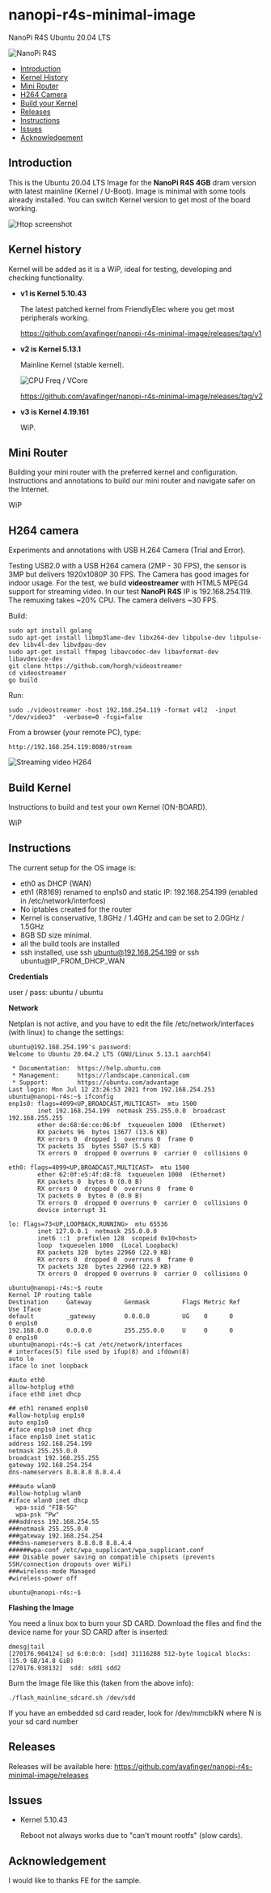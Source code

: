 # nanopi-r4s-minimal-image
NanoPi R4S Ubuntu 20.04 LTS

![NanoPi R4S](https://github.com/avafinger/nanopi-r4s-minimal-image/raw/main/nanopi-4rs-cam.jpg)

* [Introduction](#introduction)
* [Kernel History](#kernel-history)
* [Mini Router](#mini-router)
* [H264 Camera](#h264-camera)
* [Build your Kernel](#build-kernel)
* [Releases](#releases)
* [Instructions](#instructions)
* [Issues](#issues)
* [Acknowledgement](#acknowledgement)

## Introduction

This is the Ubuntu 20.04 LTS Image for the **NanoPi R4S 4GB** dram version with latest mainline (Kernel / U-Boot).
Image is minimal with some tools already installed. You can switch Kernel version to get most of the board working.

![Htop screenshot](https://github.com/avafinger/nanopi-r4s-minimal-image/raw/main/htop-nanopi-r4s.png)

## Kernel history

Kernel will be added as it is a WiP, ideal for testing, developing and checking functionality.

* **v1 is Kernel 5.10.43**

  The latest patched kernel from FriendlyElec where you get most peripherals working.
  
  https://github.com/avafinger/nanopi-r4s-minimal-image/releases/tag/v1

* **v2 is Kernel 5.13.1**

  Mainline Kernel (stable kernel).
  
  ![CPU Freq / VCore](https://github.com/avafinger/nanopi-r4s-minimal-image/raw/main/nanopi-r4s-htop.png)
  
  https://github.com/avafinger/nanopi-r4s-minimal-image/releases/tag/v2

* **v3 is Kernel 4.19.161**

  WiP.


## Mini Router

Building your mini router with the preferred kernel and configuration.
Instructions and annotations to build our mini router and navigate safer on the Internet.

WiP


## H264 camera

Experiments and annotations with USB H.264 Camera (Trial and Error).

Testing USB2.0 with a USB H264 camera (2MP - 30 FPS), the sensor is 3MP but delivers 1920x1080P 30 FPS. The Camera has good images for indoor usage.
For the test, we build **videostreamer** with HTML5 MPEG4 support for streaming video. In our test **NanoPi R4S** IP is 192.168.254.119.
The remuxing takes ~20% CPU. The camera delivers ~30 FPS.

Build:

    sudo apt install golang
    sudo apt-get install libmp3lame-dev libx264-dev libpulse-dev libpulse-dev libv4l-dev libvdpau-dev
    sudo apt-get install ffmpeg libavcodec-dev libavformat-dev libavdevice-dev
    git clone https://github.com/horgh/videostreamer
    cd videostreamer
    go build

Run:

    sudo ./videostreamer -host 192.168.254.119 -format v4l2  -input "/dev/video3"  -verbose=0 -fcgi=false


From a browser (your remote PC), type: 

    http://192.168.254.119:8080/stream
    

![Streaming video H264](https://github.com/avafinger/nanopi-r4s-minimal-image/raw/main/nanopi-r4s-h264.png)


## Build Kernel

Instructions to build and test your own Kernel (ON-BOARD).

WiP



## Instructions

The current setup for the OS image is:

* eth0 as DHCP (WAN)
* eth1 (R8169) renamed to enp1s0 and static IP: 192.168.254.199 (enabled in /etc/network/interfces)
* No iptables created for the router
* Kernel is conservative, 1.8GHz / 1.4GHz and can be set to 2.0GHz / 1.5GHz
* 8GB SD size minimal.
* all the build tools are installed
* ssh installed, use ssh ubuntu@192.168.254.199 or ssh ubuntu@IP_FROM_DHCP_WAN

**Credentials**

user / pass: ubuntu / ubuntu

**Network**

Netplan is not active, and you have to edit the file /etc/network/interfaces (with linux) to change the settings:

    ubuntu@192.168.254.199's password: 
    Welcome to Ubuntu 20.04.2 LTS (GNU/Linux 5.13.1 aarch64)

     * Documentation:  https://help.ubuntu.com
     * Management:     https://landscape.canonical.com
     * Support:        https://ubuntu.com/advantage
    Last login: Mon Jul 12 23:26:53 2021 from 192.168.254.253
    ubuntu@nanopi-r4s:~$ ifconfig
    enp1s0: flags=4099<UP,BROADCAST,MULTICAST>  mtu 1500
            inet 192.168.254.199  netmask 255.255.0.0  broadcast 192.168.255.255
            ether de:68:6e:ce:06:bf  txqueuelen 1000  (Ethernet)
            RX packets 96  bytes 13677 (13.6 KB)
            RX errors 0  dropped 1  overruns 0  frame 0
            TX packets 35  bytes 5587 (5.5 KB)
            TX errors 0  dropped 0 overruns 0  carrier 0  collisions 0

    eth0: flags=4099<UP,BROADCAST,MULTICAST>  mtu 1500
            ether 62:0f:e5:4f:d8:f8  txqueuelen 1000  (Ethernet)
            RX packets 0  bytes 0 (0.0 B)
            RX errors 0  dropped 0  overruns 0  frame 0
            TX packets 0  bytes 0 (0.0 B)
            TX errors 0  dropped 0 overruns 0  carrier 0  collisions 0
            device interrupt 31  

    lo: flags=73<UP,LOOPBACK,RUNNING>  mtu 65536
            inet 127.0.0.1  netmask 255.0.0.0
            inet6 ::1  prefixlen 128  scopeid 0x10<host>
            loop  txqueuelen 1000  (Local Loopback)
            RX packets 320  bytes 22960 (22.9 KB)
            RX errors 0  dropped 0  overruns 0  frame 0
            TX packets 320  bytes 22960 (22.9 KB)
            TX errors 0  dropped 0 overruns 0  carrier 0  collisions 0

    ubuntu@nanopi-r4s:~$ route
    Kernel IP routing table
    Destination     Gateway         Genmask         Flags Metric Ref    Use Iface
    default         _gateway        0.0.0.0         UG    0      0        0 enp1s0
    192.168.0.0     0.0.0.0         255.255.0.0     U     0      0        0 enp1s0
    ubuntu@nanopi-r4s:~$ cat /etc/network/interfaces
    # interfaces(5) file used by ifup(8) and ifdown(8)
    auto lo
    iface lo inet loopback

    #auto eth0
    allow-hotplug eth0
    iface eth0 inet dhcp

    ## eth1 renamed enp1s0
    #allow-hotplug enp1s0
    auto enp1s0
    #iface enp1s0 inet dhcp
    iface enp1s0 inet static
    address 192.168.254.199
    netmask 255.255.0.0
    broadcast 192.168.255.255
    gateway 192.168.254.254
    dns-nameservers 8.8.8.8 8.8.4.4

    ###auto wlan0
    #allow-hotplug wlan0
    #iface wlan0 inet dhcp
      wpa-ssid "FIB-5G"
      wpa-psk "Pw"
    ###address 192.168.254.55
    ###netmask 255.255.0.0
    ###gateway 192.168.254.254
    ###dns-nameservers 8.8.8.8 8.8.4.4
    ######wpa-conf /etc/wpa_supplicant/wpa_supplicant.conf
    ### Disable power saving on compatible chipsets (prevents SSH/connection dropouts over WiFi)
    ###wireless-mode Managed
    #wireless-power off

    ubuntu@nanopi-r4s:~$ 

**Flashing the Image**

You need a linux box to burn your SD CARD.
Download the files and find the device name for your SD CARD after is inserted:

    dmesg|tail
    [270176.904124] sd 6:0:0:0: [sdd] 31116288 512-byte logical blocks: (15.9 GB/14.8 GiB)
    [270176.938132]  sdd: sdd1 sdd2

Burn the Image file like this (taken from the above info):

    ./flash_mainline_sdcard.sh /dev/sdd

If you have an embedded sd card reader, look for /dev/mmcblkN where N is your sd card number

## Releases

Releases will be available here: https://github.com/avafinger/nanopi-r4s-minimal-image/releases


## Issues

* Kernel 5.10.43

  Reboot not always works due to "can't mount rootfs" (slow cards).
  
 
 ## Acknowledgement 
 
 I would like to thanks FE for the sample. 
